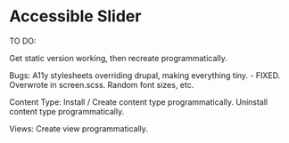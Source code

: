 # Accessible Slider

TO DO:

Get static version working, then recreate programmatically.

Bugs:
	A11y stylesheets overriding drupal, making everything tiny. - FIXED. Overwrote in screen.scss.
	Random font sizes, etc. 

Content Type:
	Install / Create content type programmatically.
	Uninstall content type programmatically.

Views:
	Create view programmatically.